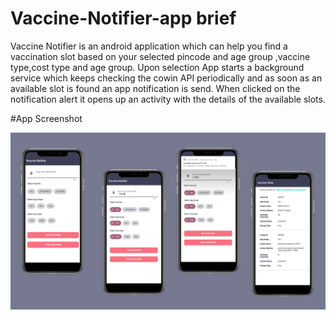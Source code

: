 # Vaccine-Notifier-app brief
Vaccine Notifier is an android application which can help you find a vaccination slot based on your selected pincode and age group ,vaccine type,cost type and age group.
Upon selection App starts a background service which keeps checking the cowin API periodically and as soon as an available slot is 
found an app notification is send. When clicked on the notification alert it opens up an activity with the details of the available slots.

<!-- Steps to install the App -

<!-- APK file can be downloaded from - https://github.com/rahult001/VaccineNotifier/blob/master/app/release/app-release.apk
 -->
<!-- Based on your Android version you may need to follow below steps to install an APK -
1) Download the APK.
2) You can either navigate to your Download folder using a file browser app or simply begin the install by clicking on the completed download in your mobile browser.
3) Android will ask you to grant permission to either the file browser or your web browser to install the app. Grant the permission and it should bounce 
you back to the installation screen. If not, navigate back to your Download folder after granting the permission to try again.The app should safely install. --> 

#App Screenshot

![image](https://raw.githubusercontent.com/Duchies/PhotoResources/master/covid_vaccine_apk_picks.png)


